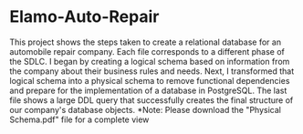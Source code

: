 # Elamo-Auto-Repair
This project shows the steps taken to create a relational database for an automobile repair company. Each file corresponds to a different phase of the SDLC. I began by creating a logical schema based on information from the company about their business rules and needs. Next, I transformed that logical schema into a physical schema to remove functional dependencies and prepare for the implementation of a database in PostgreSQL. The last file shows a large DDL query that successfully creates the final structure of our company's database objects.
*Note: Please download the "Physical Schema.pdf" file for a complete view
